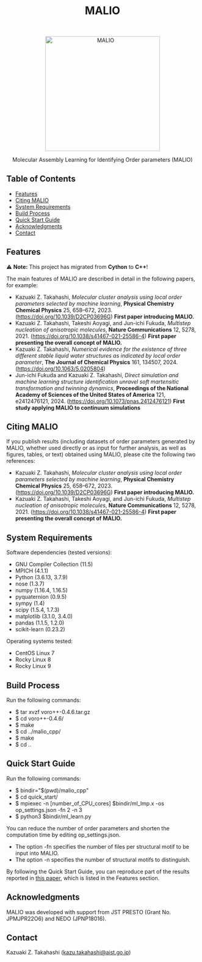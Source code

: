 <h1 align="center"> MALIO </h1> <br>
<p align="center">
  <a href="https://doi.org/10.1039/D2CP03696G">
    <img alt="MALIO" title="MALIO" src="https://github.com/user-attachments/assets/8cc451c4-1bf0-4cc9-992e-7e065c561f05" width="300">
  </a>
</p>

<p align="center">
  Molecular Assembly Learning for Identifying Order parameters (MALIO)
</p>

<!-- START doctoc generated TOC please keep comment here to allow auto update -->
<!-- DON'T EDIT THIS SECTION, INSTEAD RE-RUN doctoc TO UPDATE -->
## Table of Contents

- [Features](#features)
- [Citing MALIO](#citing-malio)
- [System Requirements](#system-requirements)
- [Build Process](#build-process)
- [Quick Start Guide](#quick-start-guide)
- [Acknowledgments](#acknowledgments)
- [Contact](#contact)

<!-- END doctoc generated TOC please keep comment here to allow auto update -->

## Features

⚠️ **Note:** This project has migrated from **Cython** to **C++**!

The main features of MALIO are described in detail in the following papers, for example:

* Kazuaki Z. Takahashi, *Molecular cluster analysis using local order parameters selected by machine learning*, **Physical Chemistry Chemical Physics** 25, 658–672, 2023. (https://doi.org/10.1039/D2CP03696G) **First paper introducing MALIO.**
* Kazuaki Z. Takahashi, Takeshi Aoyagi, and Jun-ichi Fukuda, *Multistep nucleation of anisotropic molecules*, **Nature Communications** 12, 5278, 2021. (https://doi.org/10.1038/s41467-021-25586-4) **First paper presenting the overall concept of MALIO.**
* Kazuaki Z. Takahashi, *Numerical evidence for the existence of three different stable liquid water structures as indicated by local order parameter*, **The Journal of Chemical Physics** 161, 134507, 2024. (https://doi.org/10.1063/5.0205804)
* Jun-ichi Fukuda and Kazuaki Z. Takahashi, *Direct simulation and machine learning structure identification unravel soft martensitic transformation and twinning dynamics*, **Proceedings of the National Academy of Sciences of the United States of America** 121, e2412476121, 2024. (https://doi.org/10.1073/pnas.2412476121) **First study applying MALIO to continuum simulations**

## Citing MALIO

If you publish results (including datasets of order parameters generated by MALIO, whether used directly or as input for further analysis, as well as figures, tables, or text) obtained using MALIO, please cite the following two references:

* Kazuaki Z. Takahashi, *Molecular cluster analysis using local order parameters selected by machine learning*, **Physical Chemistry Chemical Physics** 25, 658–672, 2023. (https://doi.org/10.1039/D2CP03696G) **First paper introducing MALIO.**
* Kazuaki Z. Takahashi, Takeshi Aoyagi, and Jun-ichi Fukuda, *Multistep nucleation of anisotropic molecules*, **Nature Communications** 12, 5278, 2021. (https://doi.org/10.1038/s41467-021-25586-4) **First paper presenting the overall concept of MALIO.**

## System Requirements

Software dependencies (tested versions):

* GNU Compiler Collection (11.5)
* MPICH (4.1.1)
* Python (3.6.13, 3.7.9)
* nose (1.3.7)
* numpy (1.16.4, 1.16.5)
* pyquaternion (0.9.5)
* sympy (1.4)
* scipy (1.5.4, 1.7.3)
* matplotlib (3.1.0, 3.4.0)
* pandas (1.1.5, 1.2.0)
* scikit-learn (0.23.2)

Operating systems tested:
* CentOS Linux 7
* Rocky Linux 8
* Rocky Linux 9

## Build Process

Run the following commands:
* $ tar xvzf voro++-0.4.6.tar.gz
* $ cd voro++-0.4.6/
* $ make
* $ cd ../malio_cpp/
* $ make
* $ cd ..

## Quick Start Guide

Run the following commands:

* $ bindir="$(pwd)/malio_cpp"
* $ cd quick_start/
* $ mpiexec -n [number_of_CPU_cores] $bindir/ml_lmp.x -os op_settings.json -fn 2 -n 3
* $ python3 $bindir/ml_learn.py

You can reduce the number of order parameters and shorten the computation time by editing op_settings.json.
* The option -fn specifies the number of files per structural motif to be input into MALIO.
* The option -n specifies the number of structural motifs to distinguish.

By following the Quick Start Guide, you can reproduce part of the results reported in [this paper](https://doi.org/10.1063/5.0205804), which is listed in the Features section.

## Acknowledgments

MALIO was developed with support from JST PRESTO (Grant No. JPMJPR22O6) and NEDO (JPNP18016).

## Contact

Kazuaki Z. Takahashi (kazu.takahashi@aist.go.jp)
